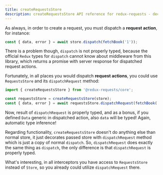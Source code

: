 ```yaml
---
title: createRequestsStore
description: createRequestsStore API reference for redux-requests - declarative AJAX requests and automatic network state management for Redux
---
```


As always, in order to create a request, you must dispatch a **request action**, for instance:

```js
const { data, error } = await store.dispatch(fetchBook('1'));
```

There is a problem though, `dispatch` is not properly typed, because the official `Redux` types for `dispatch` cannot know about
middleware from this library, which returns a promise with server response for dispatched request actions.

Fortunately, in all places you would dispatch **request actions**, you could use `RequestsStore` and its `dispatchRequest` method:

```js
import { createRequestsStore } from '@redux-requests/core';

const requestsStore = createRequestsStore(store);
const { data, error } = await requestsStore.dispatchRequest(fetchBook('1'));
```

Now, result of `dispatchRequest` is properly typed, and as a bonus, if you defined `Data` generic in dispatched
action, also `data` will be typed! Again, automatic type inference!

Regarding functionality, `createRequestsStore` doesn't do anything else than normal store, it just decorates passed store
with `dispatchRequest` method which is just a copy of normal `dispatch`. So, `dispatchRequest` does exactly the same thing
as `dispatch`, the only difference is that `dispatchRequest` is properly typed.

What's interesting, in all interceptors you have access to `RequestsStore` instead of `Store`, so you already could utilize
`dispatchRequest` there.
